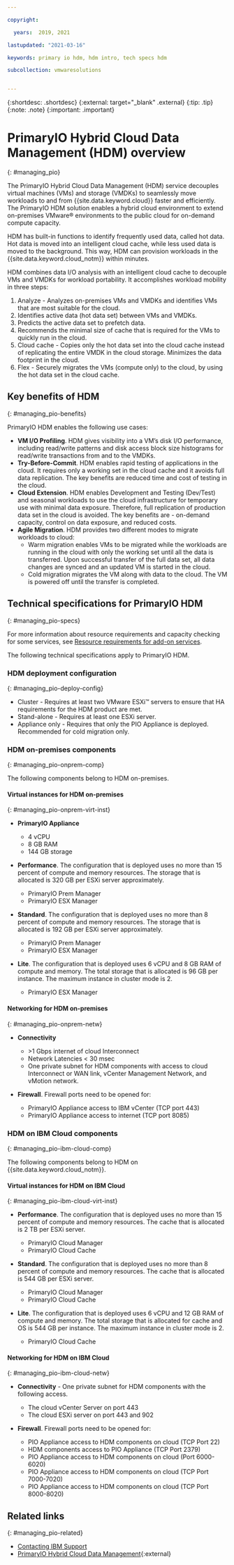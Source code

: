 ```yaml
---

copyright:

  years:  2019, 2021

lastupdated: "2021-03-16"

keywords: primary io hdm, hdm intro, tech specs hdm

subcollection: vmwaresolutions


---
```


{:shortdesc: .shortdesc}
{:external: target="_blank" .external}
{:tip: .tip}
{:note: .note}
{:important: .important}

# PrimaryIO Hybrid Cloud Data Management (HDM) overview
{: #managing_pio}

The PrimaryIO Hybrid Cloud Data Management (HDM) service decouples virtual machines (VMs) and storage (VMDKs) to seamlessly move workloads to and from {{site.data.keyword.cloud}} faster and efficiently. The PrimaryIO HDM solution enables a hybrid cloud environment to extend on-premises VMware® environments to the public cloud for on-demand compute capacity.

HDM has built-in functions to identify frequently used data, called hot data. Hot data is moved into an intelligent cloud cache, while less used data is moved to the background. This way, HDM can provision workloads in the {{site.data.keyword.cloud_notm}} within minutes.

​HDM combines data I/O analysis with an intelligent cloud cache to decouple VMs and VMDKs for workload portability. It accomplishes workload mobility in three steps:
1. Analyze - Analyzes on-premises VMs and VMDKs and identifies VMs that are most suitable for the cloud.
  1. Identifies active data (hot data set) between VMs and VMDKs.
  2. Predicts the active data set to prefetch data.
  3. Recommends the minimal size of cache that is required for the VMs to quickly run in the cloud.
2. Cloud cache - Copies only the hot data set into the cloud cache instead of replicating the entire VMDK in the cloud storage. Minimizes the data footprint in the cloud.
3. Flex - Securely migrates the VMs (compute only) to the cloud, by using the hot data set in the cloud cache.

## Key benefits of HDM
{: #managing_pio-benefits}

PrimaryIO HDM enables the following use cases:
* **VM I/O Profiling**. HDM gives visibility into a VM’s disk I/O performance, including read/write patterns and disk access block size histograms for read/write transactions from and to the VMDKs.
* **Try-Before-Commit**. HDM enables rapid testing of applications in the cloud. It requires only a working set in the cloud cache and it avoids full data replication. The key benefits are reduced time and cost of testing in the cloud.
* **Cloud Extension**. HDM enables Development and Testing (Dev/Test) and seasonal workloads to use the cloud infrastructure for temporary use with minimal data exposure. Therefore, full replication of production data set in the cloud is avoided. The key benefits are - on-demand capacity, control on data exposure, and reduced costs.
* **Agile Migration**. HDM provides two different modes to migrate workloads to cloud:
  * Warm migration enables VMs to be migrated while the workloads are running in the cloud with only the working set until all the data is transferred. Upon successful transfer of the full data set, all data changes are synced and an updated VM is started in the cloud.
  * Cold migration migrates the VM along with data to the cloud. The VM is powered off until the transfer is completed.

## Technical specifications for PrimaryIO HDM
{: #managing_pio-specs}

For more information about resource requirements and capacity checking for some services, see [Resource requirements for add-on services](/docs/vmwaresolutions?topic=vmwaresolutions-vc_addingremovingservices#vc_addingremovingservices-resource-requirements).

The following technical specifications apply to PrimaryIO HDM.

### HDM deployment configuration
{: #managing_pio-deploy-config}

* Cluster - Requires at least two VMware ESXi™ servers to ensure that HA requirements for the HDM product are met.
* Stand-alone - Requires at least one ESXi server.
* Appliance only - Requires that only the PIO Appliance is deployed. Recommended for cold migration only.

### HDM on-premises components
{: #managing_pio-onprem-comp}

The following components belong to HDM on-premises.

#### Virtual instances for HDM on-premises
{: #managing_pio-onprem-virt-inst}

* **PrimaryIO Appliance**
  * 4 vCPU
  * 8 GB RAM
  * 144 GB storage

* **Performance**. The configuration that is deployed uses no more than 15 percent of compute and memory resources. The storage that is allocated is 320 GB per ESXi server approximately.
  * PrimaryIO Prem Manager
  * PrimaryIO ESX Manager

* **Standard**. The configuration that is deployed uses no more than 8 percent of compute and memory resources. The storage that is allocated is 192 GB per ESXi server approximately.
  * PrimaryIO Prem Manager
  * PrimaryIO ESX Manager

* **Lite**. The configuration that is deployed uses 6 vCPU and 8 GB RAM of compute and memory. The total storage that is allocated is 96 GB per instance. The maximum instance in cluster mode is 2.
  * PrimaryIO ESX Manager

#### Networking for HDM on-premises
{: #managing_pio-onprem-netw}

* **Connectivity**
  * \>1 Gbps internet of cloud Interconnect
  * Network Latencies < 30 msec
  * One private subnet for HDM components with access to cloud Interconnect or WAN link, vCenter Management Network, and vMotion network.

* **Firewall**. Firewall ports need to be opened for:
    * PrimaryIO Appliance access to IBM vCenter (TCP port 443)
    * PrimaryIO Appliance access to internet (TCP port 8085)

### HDM on IBM Cloud components
{: #managing_pio-ibm-cloud-comp}

The following components belong to HDM on {{site.data.keyword.cloud_notm}}.

#### Virtual instances for HDM on IBM Cloud
{: #managing_pio-ibm-cloud-virt-inst}

* **Performance**. The configuration that is deployed uses no more than 15 percent of compute and memory resources. The cache that is allocated is 2 TB per ESXi server.
  * PrimaryIO Cloud Manager
  * PrimaryIO Cloud Cache

* **Standard**. The configuration that is deployed uses no more than 8 percent of compute and memory resources. The cache that is allocated is 544 GB per ESXi server.
  * PrimaryIO Cloud Manager
  * PrimaryIO Cloud Cache

* **Lite**. The configuration that is deployed uses 6 vCPU and 12 GB RAM of compute and memory. The total storage that is allocated for cache and OS is 544 GB per instance. The maximum instance in cluster mode is 2.
  * PrimaryIO Cloud Cache

#### Networking for HDM on IBM Cloud
{: #managing_pio-ibm-cloud-netw}

* **Connectivity** - One private subnet for HDM components with the following access.
  * The cloud vCenter Server on port 443
  * The cloud ESXi server on port 443 and 902

* **Firewall**. Firewall ports need to be opened for:
  * PIO Appliance access to HDM components on cloud (TCP Port 22)
  * HDM components access to PIO Appliance (TCP Port 2379)
  * PIO Appliance access to HDM components on cloud (Port 6000-6020)
  * PIO Appliance access to HDM components on cloud (TCP Port 7000-7020)
  * PIO Appliance access to HDM components on cloud (TCP Port 8000-8020)

## Related links
{: #managing_pio-related}

* [Contacting IBM Support](/docs/vmwaresolutions?topic=vmwaresolutions-trbl_support)
* [PrimaryIO Hybrid Cloud Data Management](https://www.primaryio.com/){:external}
